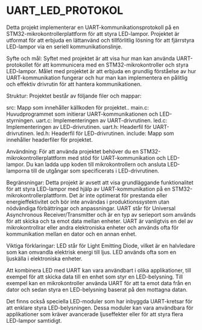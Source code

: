 # UART_LED_PROTOKOL
Detta projekt implementerar en UART-kommunikationsprotokoll på en STM32-mikrokontrollerplattform för att styra LED-lampor. Projektet är utformat för att erbjuda en lättanvänd och tillförlitlig lösning för att fjärrstyra LED-lampor via en seriell kommunikationslinje.

Syfte och mål: Syftet med projektet är att visa hur man kan använda UART-protokollet för att kommunicera med en STM32-mikrokontroller och styra LED-lampor. Målet med projektet är att erbjuda en grundlig förståelse av hur UART-kommunikation fungerar och hur man kan implementera en pålitlig och effektiv drivrutin för att hantera kommunikationen.

Struktur: Projektet består av följande filer och mappar:

src: Mapp som innehåller källkoden för projektet.. main.c: Huvudprogrammet som initierar UART-kommunikationen och LED-styrningen. uart.c: Implementeringen av UART-drivrutinen. led.c: Implementeringen av LED-drivrutinen. uart.h: Headerfil för UART-drivrutinen. led.h: Headerfil för LED-drivrutinen. include: Mapp som innehåller headerfiler för projektet.

Användning: För att använda projektet behöver du en STM32-mikrokontrollerplattform med stöd för UART-kommunikation och LED-lampor. Du kan ladda upp koden till mikrokontrollern och ansluta LED-lamporna till de utgångar som specificerats i LED-drivrutinen.

Begränsningar: Detta projekt är avsett att visa grundläggande funktionalitet för att styra LED-lampor med hjälp av UART-kommunikation på en STM32-mikrokontrollerplattform. Det är inte optimerat för prestanda eller energieffektivitet och bör inte användas i produktionssystem utan nödvändiga förbättringar och anpassningar.
UART står för Universal Asynchronous Receiver/Transmitter och är en typ av serieport som används för att skicka och ta emot data mellan enheter. UART är vanligtvis en del av mikrokontrollrar eller andra elektroniska enheter och används ofta för kommunikation mellan en dator och en annan enhet.

Viktiga förklaringar:
LED står för Light Emitting Diode, vilket är en halvledare som kan omvandla elektrisk energi till ljus. LED används ofta som en ljuskälla i elektroniska enheter.

Att kombinera LED med UART kan vara användbart i olika applikationer, till exempel för att skicka data till en enhet som styr en LED-belysning. Till exempel kan en mikrokontroller använda UART för att ta emot data från en dator och sedan styra en LED-belysning baserat på den mottagna datan.

Det finns också speciella LED-moduler som har inbyggda UART-kretsar för att enklare styra LED-belysningen. Dessa moduler kan vara användbara för applikationer som kräver avancerade ljuseffekter eller för att styra flera LED-lampor samtidigt.
